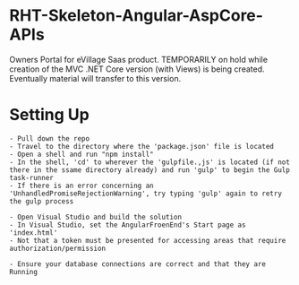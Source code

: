 # RHT-Skeleton-Angular-AspCore-APIs
Owners Portal for eVillage Saas product. TEMPORARILY on hold while creation of the MVC .NET Core version (with Views) is being created. Eventually material will transfer to this version.

# Setting Up

	- Pull down the repo
	- Travel to the directory where the 'package.json' file is located
	- Open a shell and run "npm install"
	- In the shell, 'cd' to wherever the 'gulpfile.,js' is located (if not there in the ssame directory already) and run 'gulp' to begin the Gulp task-runner
	- If there is an error concerning an 'UnhandledPromiseRejectionWarning', try typing 'gulp' again to retry the gulp process
	
	- Open Visual Studio and build the solution
	- In Visual Studio, set the AngularFroenEnd's Start page as 'index.html'
	- Not that a token must be presented for accessing areas that require authorization/permission
	
	- Ensure your database connections are correct and that they are Running
